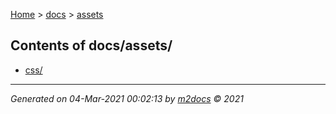[Home](../index.md) > [docs](../docs_index.md) > [assets](assets_index.md)  

## Contents of docs/assets/

- [css/](css/css_index.md)

***

*Generated on 04-Mar-2021 00:02:13 by [m2docs](https://github.com/crgnam-research/m2docs) © 2021*